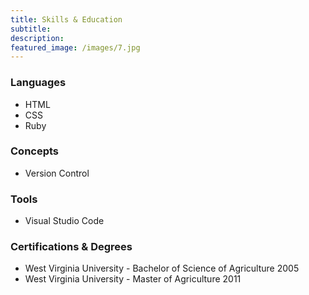 ```yaml
---
title: Skills & Education
subtitle: 
description:
featured_image: /images/7.jpg
---
```




### Languages
* HTML
* CSS
* Ruby

### Concepts 
* Version Control

### Tools
* Visual Studio Code

### Certifications & Degrees

* West Virginia University - Bachelor of Science of Agriculture 2005
* West Virginia University - Master of Agriculture 2011